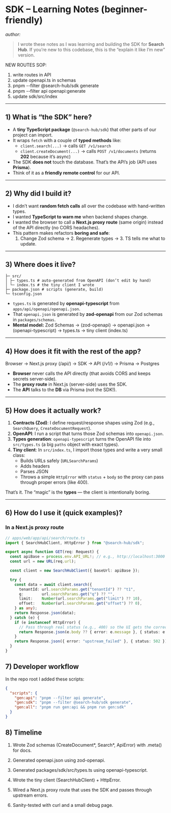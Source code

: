 # SDK – Learning Notes (beginner-friendly)
*author: <your name>*

> I wrote these notes as I was learning and building the SDK for **Search Hub**. If you’re new to this codebase, this is the “explain it like I’m new” version.

NEW ROUTES SOP:
1. write routes in API
2. update openapi.ts in schemas
3. pnpm --filter @search-hub/sdk generate
4. pnpm --filter api openapi:generate
5. update sdk/src/index

---

## 1) What is “the SDK” here?

- A **tiny TypeScript package** (`@search-hub/sdk`) that other parts of our project can import.
- It wraps `fetch` with a couple of **typed methods** like:
  - `client.search(...)` → calls `GET /v1/search`
  - `client.createDocument(...)` → calls `POST /v1/documents` (returns **202** because it’s async)
- The SDK **does not** touch the database. That’s the API’s job (API uses **Prisma**).
- Think of it as a **friendly remote control** for our API.

---

## 2) Why did I build it?

- I didn’t want **random fetch calls** all over the codebase with hand-written types.
- I wanted **TypeScript to warn me** when backend shapes change.
- I wanted the browser to call a **Next.js proxy route** (same origin) instead of the API directly (no CORS headaches).
- This pattern makes refactors **boring and safe**:
  1. Change Zod schema → 2. Regenerate types → 3. TS tells me what to update.

---

## 3) Where does it live?

```packages/sdk/
├─ src/
│ ├─ types.ts # auto-generated from OpenAPI (don’t edit by hand)
│ └─ index.ts # the tiny client I wrote
├─ package.json # scripts (generate, build)
└─ tsconfig.json
```

- `types.ts` is generated by **openapi-typescript** from `apps/api/openapi/openapi.json`.
- That `openapi.json` is generated by **zod-openapi** from our Zod schemas in `packages/schemas`.
- **Mental model:**
Zod Schemas → (zod-openapi) → openapi.json → (openapi-typescript) → types.ts → tiny client (index.ts)

---

## 4) How does it fit with the rest of the app?

Browser → Next.js proxy (/api/) → SDK → API (/v1/) → Prisma → Postgres

- **Browser** never calls the API directly (that avoids CORS and keeps secrets server-side).
- The **proxy route** in Next.js (server-side) uses the SDK.
- The **API** talks to the **DB** via Prisma (not the SDK!).

---

## 5) How does it actually work?

1. **Contracts (Zod)**: I define request/response shapes using Zod (e.g., `SearchQuery`, `CreateDocumentRequest`).
2. **OpenAPI**: I run a script that turns those Zod schemas into `openapi.json`.
3. **Types generation**: `openapi-typescript` turns the OpenAPI file into `src/types.ts` (a big `paths` object with exact types).
4. **Tiny client**: In `src/index.ts`, I import those types and write a very small class:
   - Builds URLs safely (`URLSearchParams`)
   - Adds headers
   - Parses JSON
   - Throws a simple `HttpError` with `status` + `body` so the proxy can pass through proper errors (like 400).

That’s it. The “magic” is the **types** — the client is intentionally boring.

---

## 6) How do I use it (quick examples)?

### In a Next.js proxy route
```ts
// apps/web/app/api/search/route.ts
import { SearchHubClient, HttpError } from "@search-hub/sdk";

export async function GET(req: Request) {
  const apiBase = process.env.API_URL!; // e.g., http://localhost:3000
  const url = new URL(req.url);

  const client = new SearchHubClient({ baseUrl: apiBase });

  try {
    const data = await client.search({
      tenantId: url.searchParams.get("tenantId") ?? "t1",
      q:        url.searchParams.get("q") ?? "",
      limit:    Number(url.searchParams.get("limit") ?? 10),
      offset:   Number(url.searchParams.get("offset") ?? 0),
    } as any);
    return Response.json(data);
  } catch (e) {
    if (e instanceof HttpError) {
      // Pass through real status (e.g., 400) so the UI gets the correct code
      return Response.json(e.body ?? { error: e.message }, { status: e.status });
    }
    return Response.json({ error: "upstream_failed" }, { status: 502 });
  }
}
```

## 7) Developer workflow
In the repo root I added these scripts:
```JSON
{
  "scripts": {
    "gen:api": "pnpm --filter api generate",
    "gen:sdk": "pnpm --filter @search-hub/sdk generate",
    "gen:all": "pnpm run gen:api && pnpm run gen:sdk"
  }
}
```

## 8) Timeline

1. Wrote Zod schemas (CreateDocument*, Search*, ApiError) with .meta() for docs.

2. Generated openapi.json using zod-openapi.

3. Generated packages/sdk/src/types.ts using openapi-typescript.

4. Wrote the tiny client (SearchHubClient) + HttpError.

5. Wired a Next.js proxy route that uses the SDK and passes through upstream errors.

6. Sanity-tested with curl and a small debug page.